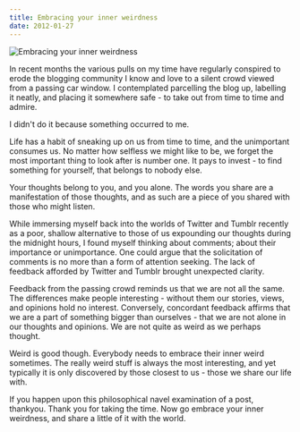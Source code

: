 ```yaml
---
title: Embracing your inner weirdness
date: 2012-01-27
---
```


![Embracing your inner weirdness](https://source.unsplash.com/cckf4TsHAuw/1600x900)

In recent months the various pulls on my time have regularly conspired to erode the blogging community I know and love to a silent crowd viewed from a passing car window. I contemplated parcelling the blog up, labelling it neatly, and placing it somewhere safe - to take out from time to time and admire.

I didn't do it because something occurred to me.

Life has a habit of sneaking up on us from time to time, and the unimportant consumes us. No matter how selfless we might like to be, we forget the most important thing to look after is number one. It pays to invest - to find something for yourself, that belongs to nobody else.

Your thoughts belong to you, and you alone. The words you share are a manifestation of those thoughts, and as such are a piece of you shared with those who might listen.

While immersing myself back into the worlds of Twitter and Tumblr recently as a poor, shallow alternative to those of us expounding our thoughts during the midnight hours, I found myself thinking about comments; about their importance or unimportance. One could argue that the solicitation of comments is no more than a form of attention seeking. The lack of feedback afforded by Twitter and Tumblr brought unexpected clarity.

Feedback from the passing crowd reminds us that we are not all the same. The differences make people interesting - without them our stories, views, and opinions hold no interest. Conversely, concordant feedback affirms that we are a part of something bigger than ourselves - that we are not alone in our thoughts and opinions. We are not quite as weird as we perhaps thought.

Weird is good though. Everybody needs to embrace their inner weird sometimes. The really weird stuff is always the most interesting, and yet typically it is only discovered by those closest to us - those we share our life with.

If you happen upon this philosophical navel examination of a post, thankyou. Thank you for taking the time. Now go embrace your inner weirdness, and share a little of it with the world.